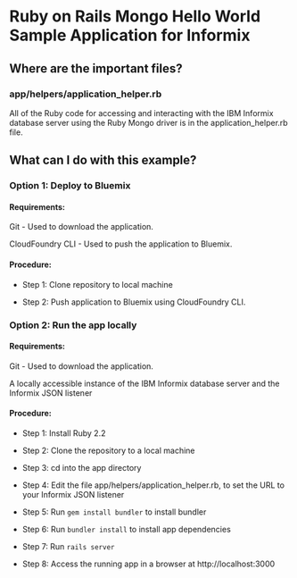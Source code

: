 # Ruby on Rails Mongo Hello World Sample Application for Informix 

## Where are the important files?

### app/helpers/application_helper.rb 

All of the Ruby code for accessing and interacting with the IBM Informix database server using the Ruby Mongo driver is in the application_helper.rb file.

## What can I do with this example?

### Option 1: Deploy to Bluemix

#### Requirements:

Git - Used to download the application.

CloudFoundry CLI -  Used to push the application to Bluemix.

#### Procedure:

 * Step 1: Clone repository to local machine
	
 * Step 2: Push application to Bluemix using CloudFoundry CLI.
 
### Option 2: Run the app locally

#### Requirements:

Git - Used to download the application.

A locally accessible instance of the IBM Informix database server and the Informix JSON listener

#### Procedure: 

* Step 1: Install Ruby 2.2

* Step 2: Clone the repository to a local machine

* Step 3: cd into the app directory

* Step 4: Edit the file app/helpers/application_helper.rb, to set the URL to your Informix JSON listener 

* Step 5: Run `gem install bundler` to install bundler

* Step 6: Run `bundler install` to install app dependencies

* Step 7: Run `rails server`

* Step 8: Access the running app in a browser at http://localhost:3000
